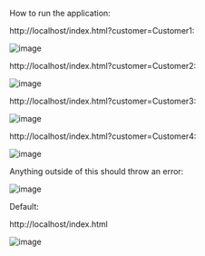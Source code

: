 How to run the application:

http://localhost/index.html?customer=Customer1:

![image](https://github.com/sucksido/acmewebstore-ss/assets/8820397/9b423119-8bb1-4360-ad19-e66ae764e8ec)


http://localhost/index.html?customer=Customer2:

![image](https://github.com/sucksido/acmewebstore-ss/assets/8820397/bcf4a0e5-d210-455e-8f11-96c18ada09c1)


http://localhost/index.html?customer=Customer3:

![image](https://github.com/sucksido/acmewebstore-ss/assets/8820397/c09e6461-beb0-4a56-a77d-1b0955043ac8)


http://localhost/index.html?customer=Customer4:

![image](https://github.com/sucksido/acmewebstore-ss/assets/8820397/110f60ef-d3d5-40be-a50b-2f228d8de37a)


Anything outside of this should throw an error:

![image](https://github.com/sucksido/acmewebstore-ss/assets/8820397/451a6c8b-a6ac-4364-8a25-cf72dbcdc156)


Default:

http://localhost/index.html

![image](https://github.com/sucksido/acmewebstore-ss/assets/8820397/5216e75b-8d0b-464d-b657-e29c18566ced)

